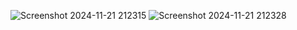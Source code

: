 ![Screenshot 2024-11-21 212315](https://github.com/user-attachments/assets/26e70fe9-a93d-4b26-8608-5ed7b5966d40)
![Screenshot 2024-11-21 212328](https://github.com/user-attachments/assets/755647ef-aa66-403e-8098-5c4623c9ccd1)
